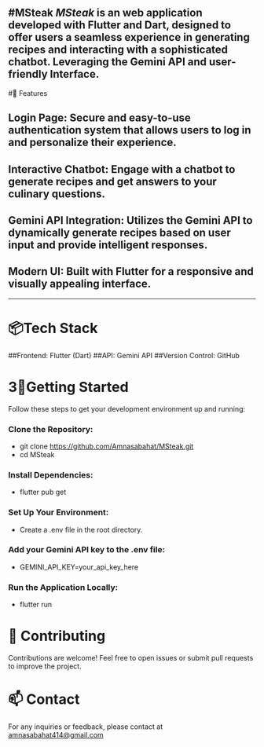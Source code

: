 #MSteak
*MSteak* is an  web application developed with Flutter and Dart, designed to offer users a seamless experience in generating recipes and interacting with a sophisticated chatbot.
Leveraging the Gemini API and user-friendly Interface.
----------------
#🚀 Features
## Login Page: Secure and easy-to-use authentication system that allows users to log in and personalize their experience.
## Interactive Chatbot: Engage with a chatbot to generate recipes and get answers to your culinary questions.
## Gemini API Integration: Utilizes the Gemini API to dynamically generate recipes based on user input and provide intelligent responses.
## Modern UI: Built with Flutter for a responsive and visually appealing interface.
--------------------------------
# 📦Tech Stack
##Frontend: Flutter (Dart)
##API: Gemini API
##Version Control: GitHub

# 3🌟Getting Started
Follow these steps to get your development environment up and running:

### Clone the Repository:

 * git clone https://github.com/Amnasabahat/MSteak.git
 * cd MSteak
### Install Dependencies:

 * flutter pub get
### Set Up Your Environment:

  * Create a .env file in the root directory.
### Add your Gemini API key to the .env file:

  * GEMINI_API_KEY=your_api_key_here
### Run the Application Locally:

  * flutter run

# 🤝 Contributing
Contributions are welcome! Feel free to open issues or submit pull requests to improve the project.

# 📫 Contact
For any inquiries or feedback, please contact  at amnasabahat414@gmail.com
